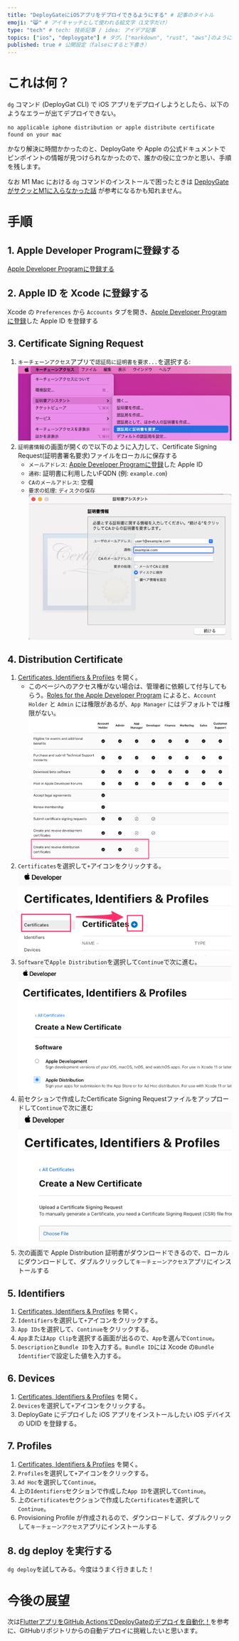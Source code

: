 ```yaml
---
title: "DeployGateにiOSアプリをデプロイできるようにする" # 記事のタイトル
emoji: "😸" # アイキャッチとして使われる絵文字（1文字だけ）
type: "tech" # tech: 技術記事 / idea: アイデア記事
topics: ["ios", "deploygate"] # タグ。["markdown", "rust", "aws"]のように指定する
published: true # 公開設定（falseにすると下書き）
---
```

# これは何？

`dg` コマンド (DeployGat CLI) で iOS アプリをデプロイしようとしたら、以下のようなエラーが出てデプロイできない。
```
no applicable iphone distribution or apple distribute certificate found on your mac
```

かなり解決に時間かかったのと、DeployGate や Apple の公式ドキュメントでピンポイントの情報が見つけられなかったので、誰かの役に立つかと思い、手順を残します。

なお M1 Mac における `dg` コマンドのインストールで困ったときは [DeployGate がサクッとM1に入らなかった話](https://zenn.dev/misato/articles/1267007983f139) が参考になるかも知れません。

# 手順

## 1. Apple Developer Programに登録する

[Apple Developer Programに登録する](https://developer.apple.com/jp/support/app-account/)

## 2. Apple ID を Xcode に登録する

Xcode の `Preferences` から `Accounts` タブを開き、[Apple Developer Programに登録](https://developer.apple.com/jp/support/app-account/)した Apple ID を登録する

## 3. Certificate Signing Request

1. `キーチェーンアクセス`アプリで`認証局に証明書を要求...`を選択する:
   ![Keychain Access Request](/images/keychain_access_request.png)
1. `証明書情報`の画面が開くので以下のように入力して、Certificate Signing Request(証明書署名要求)ファイルをローカルに保存する
   - `メールアドレス`: [Apple Developer Programに登録](https://developer.apple.com/jp/support/app-account/)した Apple ID
   - `通称`: 証明書に利用したいFQDN (例: `example.com`)
   - `CAのメールアドレス`: 空欄
   - `要求の処理`: `ディスクの保存`
   ![Certificate Information](/images/certificate_information.png)

## 4. Distribution Certificate

1. [Certificates, Identifiers & Profiles](https://developer.apple.com/account/resources/certificates/list) を開く。
   - このページへのアクセス権がない場合は、管理者に依頼して付与してもらう。[Roles for the Apple Developer Program](https://developer.apple.com/support/roles/) によると、`Account Holder` と `Admin` には権限があるが、`App Manager` にはデフォルトでは権限がない。
   ![Roles for the Apple Developer Program](/images/roles_for_apple_developer_program.png)
1. `Certificates`を選択して`+`アイコンをクリックする。
   ![New Certificate](/images/new_certificate.png)
1. `Software`で`Apple Distribution`を選択して`Continue`で次に進む。
   ![Apple Distribution](/images/apple_distribution.png)
1. 前セクションで作成したCertificate Signing Requestファイルをアップロードして`Continue`で次に進む
   ![Upload Certificate Signing Request](/images/upload_certificate_signing_request.png)
1. 次の画面で Apple Distribution 証明書がダウンロードできるので、ローカルにダウンロードして、ダブルクリックして`キーチェーンアクセス`アプリにインストールする

## 5. Identifiers

1. [Certificates, Identifiers & Profiles](https://developer.apple.com/account/resources/certificates/list) を開く。
1. `Identifiers`を選択して`+`アイコンをクリックする。
1. `App IDs`を選択して、`Continue`をクリックする。
1. `App`または`App Clip`を選択する画面が出るので、`App`を選んで`Continue`。
1. `Description`と`Bundle ID`を入力する。`Bundle ID`には Xcode の`Bundle Identifier`で設定した値を入力する。

## 6. Devices

1. [Certificates, Identifiers & Profiles](https://developer.apple.com/account/resources/certificates/list) を開く。
1. `Devices`を選択して`+`アイコンをクリックする。
1. DeployGate にデプロイした iOS アプリをインストールしたい iOS デバイスの UDID を登録する。

## 7. Profiles

1. [Certificates, Identifiers & Profiles](https://developer.apple.com/account/resources/certificates/list) を開く。
1. `Profiles`を選択して`+`アイコンをクリックする。
1. `Ad Hoc`を選択して`Continue`。
1. 上の`Identifiers`セクションで作成した`App ID`を選択して`Continue`。
1. 上の`Certificates`セクションで作成した`Certificates`を選択して`Continue`。
1. Provisioning Profile が作成されるので、ダウンロードして、ダブルクリックして`キーチェーンアクセス`アプリにインストールする

## 8. dg deploy を実行する

`dg deploy`を試してみる。今度はうまく行きました！

# 今後の展望

次は[FlutterアプリをGitHub ActionsでDeployGateのデプロイを自動化！](https://zenn.dev/ss_shiraki/articles/53fb6b5d3a2d69)を参考に、GitHubリポジトリからの自動デプロイに挑戦したいと思います。
